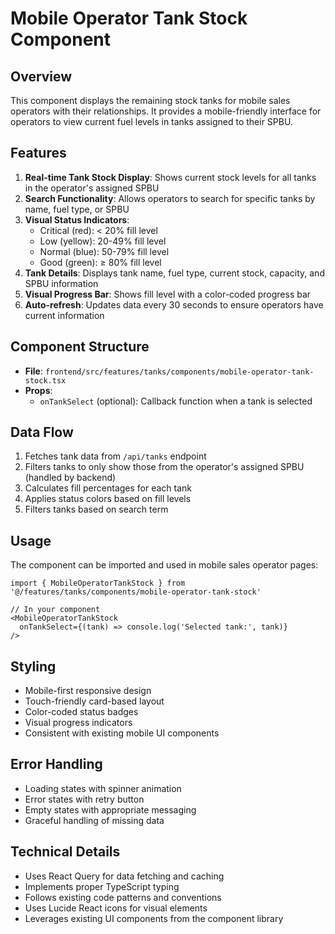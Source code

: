 # Mobile Operator Tank Stock Component

## Overview
This component displays the remaining stock tanks for mobile sales operators with their relationships. It provides a mobile-friendly interface for operators to view current fuel levels in tanks assigned to their SPBU.

## Features
1. **Real-time Tank Stock Display**: Shows current stock levels for all tanks in the operator's assigned SPBU
2. **Search Functionality**: Allows operators to search for specific tanks by name, fuel type, or SPBU
3. **Visual Status Indicators**: 
   - Critical (red): < 20% fill level
   - Low (yellow): 20-49% fill level
   - Normal (blue): 50-79% fill level
   - Good (green): ≥ 80% fill level
4. **Tank Details**: Displays tank name, fuel type, current stock, capacity, and SPBU information
5. **Visual Progress Bar**: Shows fill level with a color-coded progress bar
6. **Auto-refresh**: Updates data every 30 seconds to ensure operators have current information

## Component Structure
- **File**: `frontend/src/features/tanks/components/mobile-operator-tank-stock.tsx`
- **Props**: 
  - `onTankSelect` (optional): Callback function when a tank is selected

## Data Flow
1. Fetches tank data from `/api/tanks` endpoint
2. Filters tanks to only show those from the operator's assigned SPBU (handled by backend)
3. Calculates fill percentages for each tank
4. Applies status colors based on fill levels
5. Filters tanks based on search term

## Usage
The component can be imported and used in mobile sales operator pages:

```tsx
import { MobileOperatorTankStock } from '@/features/tanks/components/mobile-operator-tank-stock'

// In your component
<MobileOperatorTankStock 
  onTankSelect={(tank) => console.log('Selected tank:', tank)} 
/>
```

## Styling
- Mobile-first responsive design
- Touch-friendly card-based layout
- Color-coded status badges
- Visual progress indicators
- Consistent with existing mobile UI components

## Error Handling
- Loading states with spinner animation
- Error states with retry button
- Empty states with appropriate messaging
- Graceful handling of missing data

## Technical Details
- Uses React Query for data fetching and caching
- Implements proper TypeScript typing
- Follows existing code patterns and conventions
- Uses Lucide React icons for visual elements
- Leverages existing UI components from the component library